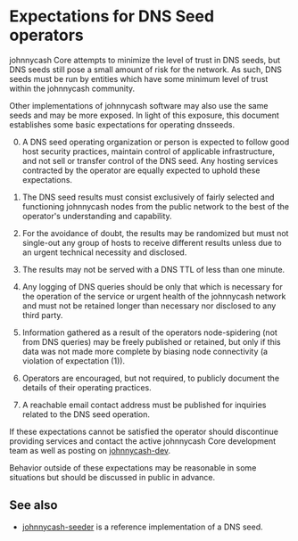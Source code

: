 Expectations for DNS Seed operators
====================================

johnnycash Core attempts to minimize the level of trust in DNS seeds,
but DNS seeds still pose a small amount of risk for the network.
As such, DNS seeds must be run by entities which have some minimum
level of trust within the johnnycash community.

Other implementations of johnnycash software may also use the same
seeds and may be more exposed. In light of this exposure, this
document establishes some basic expectations for operating dnsseeds.

0. A DNS seed operating organization or person is expected to follow good
host security practices, maintain control of applicable infrastructure,
and not sell or transfer control of the DNS seed. Any hosting services
contracted by the operator are equally expected to uphold these expectations.

1. The DNS seed results must consist exclusively of fairly selected and
functioning johnnycash nodes from the public network to the best of the
operator's understanding and capability.

2. For the avoidance of doubt, the results may be randomized but must not
single-out any group of hosts to receive different results unless due to an
urgent technical necessity and disclosed.

3. The results may not be served with a DNS TTL of less than one minute.

4. Any logging of DNS queries should be only that which is necessary
for the operation of the service or urgent health of the johnnycash
network and must not be retained longer than necessary nor disclosed
to any third party.

5. Information gathered as a result of the operators node-spidering
(not from DNS queries) may be freely published or retained, but only
if this data was not made more complete by biasing node connectivity
(a violation of expectation (1)).

6. Operators are encouraged, but not required, to publicly document the
details of their operating practices.

7. A reachable email contact address must be published for inquiries
related to the DNS seed operation.

If these expectations cannot be satisfied the operator should
discontinue providing services and contact the active johnnycash
Core development team as well as posting on
[johnnycash-dev](https://groups.google.com/forum/#!forum/johnnycash-dev).

Behavior outside of these expectations may be reasonable in some
situations but should be discussed in public in advance.

See also
----------
- [johnnycash-seeder](https://github.com/pooler/johnnycash-seeder) is a reference implementation of a DNS seed.
